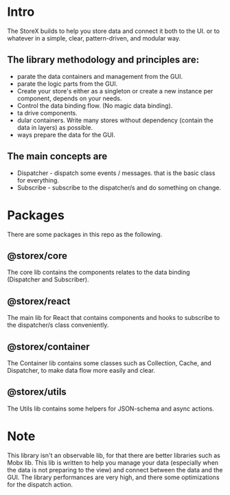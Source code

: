 
# Intro
The StoreX builds to help you store data and connect it both to the UI. or to whatever in a simple, clear, pattern-driven, and modular way.

## The library methodology and principles are:
* parate the data containers and management from the GUI.
* parate the logic parts from the GUI.
* Create your store's either as a singleton or create a new instance per component, depends on your needs.
* Control the data binding flow. (No magic data binding).
* ta drive components.
* dular containers. Write many stores without dependency (contain the data in layers) as possible.
* ways prepare the data for the GUI.
## The main concepts are
* Dispatcher - dispatch some events / messages. that is the basic class for everything.
* Subscribe - subscribe to the dispatcher/s and do something on change.
# Packages
There are some packages in this repo as the following.

## @storex/core
The core lib contains the components relates to the data binding (Dispatcher and Subscriber).

## @storex/react
The main lib for React that contains components and hooks to subscribe to the dispatcher/s class conveniently.

## @storex/container
The Container lib contains some classes such as Collection, Cache, and Dispatcher, to make data flow more easily and clear.

## @storex/utils
The Utils lib contains some helpers for JSON-schema and async actions.

# Note
This library isn't an observable lib, for that there are better libraries such as Mobx lib. This lib is written to help you manage your data (especially when the data is not preparing to the view) and connect between the data and the GUI. The library performances are very high, and there some optimizations for the dispatch action.
